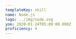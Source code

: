 ```yaml
---
templateKey: skill
name: Node.js
logo: ../img/node.svg
yoe: 2020-01-24T05:00:00.000Z
proficiency: 4
---
```

